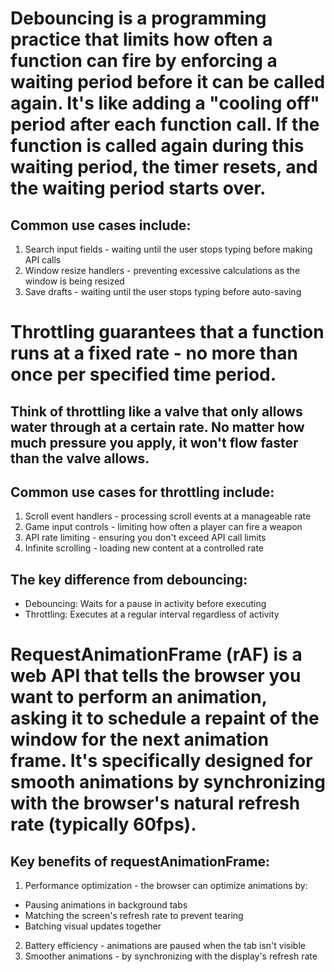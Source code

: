 # Debouncing is a programming practice that limits how often a function can fire by enforcing a waiting period before it can be called again. It's like adding a "cooling off" period after each function call. If the function is called again during this waiting period, the timer resets, and the waiting period starts over.

## Common use cases include:

1.  Search input fields - waiting until the user stops typing before making API calls
2.  Window resize handlers - preventing excessive calculations as the window is being resized
3.  Save drafts - waiting until the user stops typing before auto-saving

# Throttling guarantees that a function runs at a fixed rate - no more than once per specified time period.

## Think of throttling like a valve that only allows water through at a certain rate. No matter how much pressure you apply, it won't flow faster than the valve allows.

## Common use cases for throttling include:

1.  Scroll event handlers - processing scroll events at a manageable rate
2.  Game input controls - limiting how often a player can fire a weapon
3.  API rate limiting - ensuring you don't exceed API call limits
4.  Infinite scrolling - loading new content at a controlled rate

## The key difference from debouncing:

- Debouncing: Waits for a pause in activity before executing
- Throttling: Executes at a regular interval regardless of activity

# RequestAnimationFrame (rAF) is a web API that tells the browser you want to perform an animation, asking it to schedule a repaint of the window for the next animation frame. It's specifically designed for smooth animations by synchronizing with the browser's natural refresh rate (typically 60fps).

## Key benefits of requestAnimationFrame:

1.  Performance optimization - the browser can optimize animations by:

- Pausing animations in background tabs
- Matching the screen's refresh rate to prevent tearing
- Batching visual updates together

2. Battery efficiency - animations are paused when the tab isn't visible
3. Smoother animations - by synchronizing with the display's refresh rate
